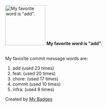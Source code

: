<img src="https://my-badges.github.io/my-badges/favorite-word.png" alt="My favorite word is &quot;add&quot;." title="My favorite word is &quot;add&quot;." width="128">
<strong>My favorite word is &quot;add&quot;.</strong>
<br><br>

My favorite commit message words are:

1. add (used 23 times)
2. feat: (used 20 times)
3. chore: (used 17 times)
4. commit (used 10 times)
5. infra: (used 8 times)


Created by <a href="https://github.com/my-badges/my-badges">My Badges</a>